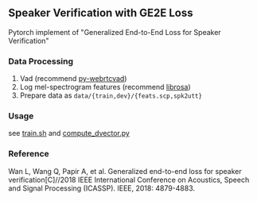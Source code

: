 ## Speaker Verification with GE2E Loss

Pytorch implement of "Generalized End-to-End Loss for Speaker Verification"

### Data Processing

1. Vad (recommend [py-webrtcvad](https://github.com/wiseman/py-webrtcvad))
2. Log mel-spectrogram features (recommend [librosa](https://github.com/librosa/librosa))
3. Prepare data as `data/{train,dev}/{feats.scp,spk2utt}`

### Usage

see [train.sh](train.sh) and [compute_dvector.py](ge2e/compute_dvector.py)

### Reference

Wan L, Wang Q, Papir A, et al. Generalized end-to-end loss for speaker verification[C]//2018 IEEE International Conference on Acoustics, Speech and Signal Processing (ICASSP). IEEE, 2018: 4879-4883.